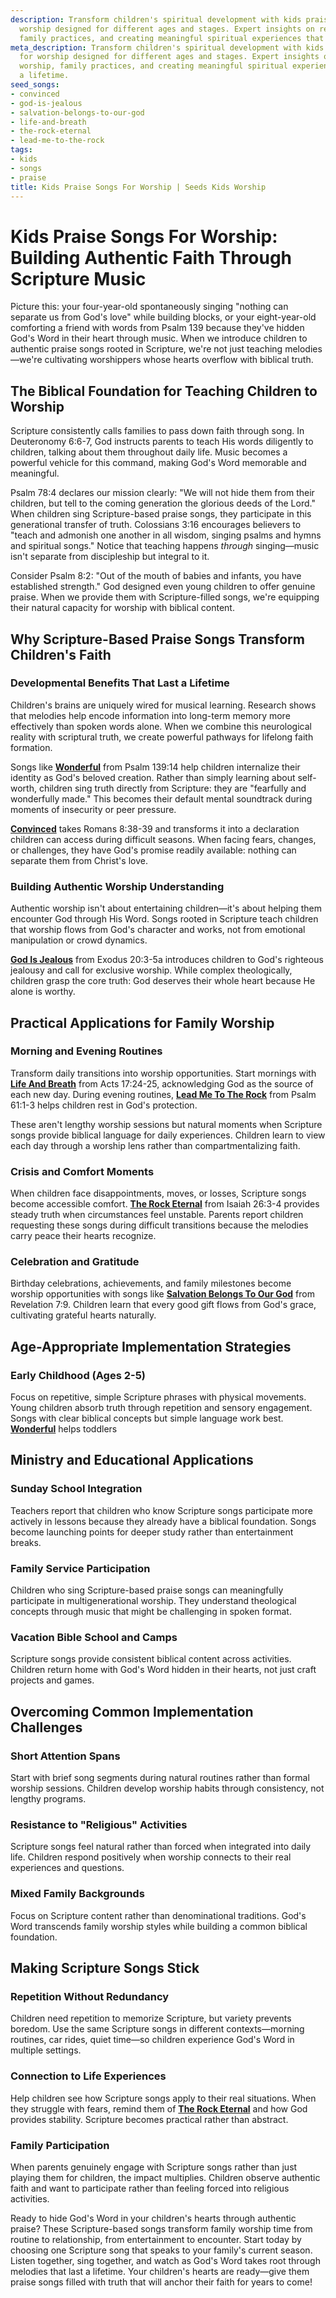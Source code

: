 ```yaml
---
description: Transform children's spiritual development with kids praise songs for
  worship designed for different ages and stages. Expert insights on reverent worship,
  family practices, and creating meaningful spiritual experiences that last a lifetime.
meta_description: Transform children's spiritual development with kids praise songs
  for worship designed for different ages and stages. Expert insights on reverent
  worship, family practices, and creating meaningful spiritual experiences that last
  a lifetime.
seed_songs:
- convinced
- god-is-jealous
- salvation-belongs-to-our-god
- life-and-breath
- the-rock-eternal
- lead-me-to-the-rock
tags:
- kids
- songs
- praise
title: Kids Praise Songs For Worship | Seeds Kids Worship
---
```

# Kids Praise Songs For Worship: Building Authentic Faith Through Scripture Music

Picture this: your four-year-old spontaneously singing "nothing can separate us from God's love" while building blocks, or your eight-year-old comforting a friend with words from Psalm 139 because they've hidden God's Word in their heart through music. When we introduce children to authentic praise songs rooted in Scripture, we're not just teaching melodies—we're cultivating worshippers whose hearts overflow with biblical truth.

## The Biblical Foundation for Teaching Children to Worship

Scripture consistently calls families to pass down faith through song. In Deuteronomy 6:6-7, God instructs parents to teach His words diligently to children, talking about them throughout daily life. Music becomes a powerful vehicle for this command, making God's Word memorable and meaningful.

Psalm 78:4 declares our mission clearly: "We will not hide them from their children, but tell to the coming generation the glorious deeds of the Lord." When children sing Scripture-based praise songs, they participate in this generational transfer of truth. Colossians 3:16 encourages believers to "teach and admonish one another in all wisdom, singing psalms and hymns and spiritual songs." Notice that teaching happens *through* singing—music isn't separate from discipleship but integral to it.

Consider Psalm 8:2: "Out of the mouth of babies and infants, you have established strength." God designed even young children to offer genuine praise. When we provide them with Scripture-filled songs, we're equipping their natural capacity for worship with biblical content.

## Why Scripture-Based Praise Songs Transform Children's Faith

### Developmental Benefits That Last a Lifetime

Children's brains are uniquely wired for musical learning. Research shows that melodies help encode information into long-term memory more effectively than spoken words alone. When we combine this neurological reality with scriptural truth, we create powerful pathways for lifelong faith formation.

Songs like **[Wonderful](https://seedskidsworship.com/product/wonderful-psalm-13914/)** from Psalm 139:14 help children internalize their identity as God's beloved creation. Rather than simply learning about self-worth, children sing truth directly from Scripture: they are "fearfully and wonderfully made." This becomes their default mental soundtrack during moments of insecurity or peer pressure.

**[Convinced](https://seedskidsworship.com/product/convinced-romans-838-39-3/)** takes Romans 8:38-39 and transforms it into a declaration children can access during difficult seasons. When facing fears, changes, or challenges, they have God's promise readily available: nothing can separate them from Christ's love.

### Building Authentic Worship Understanding

Authentic worship isn't about entertaining children—it's about helping them encounter God through His Word. Songs rooted in Scripture teach children that worship flows from God's character and works, not from emotional manipulation or crowd dynamics.

**[God Is Jealous](https://seedskidsworship.com/product/god-is-jealous-exodus-203-5a-2/)** from Exodus 20:3-5a introduces children to God's righteous jealousy and call for exclusive worship. While complex theologically, children grasp the core truth: God deserves their whole heart because He alone is worthy.

## Practical Applications for Family Worship

### Morning and Evening Routines

Transform daily transitions into worship opportunities. Start mornings with **[Life And Breath](https://seedskidsworship.com/product/life-and-breath-acts-1724-25/)** from Acts 17:24-25, acknowledging God as the source of each new day. During evening routines, **[Lead Me To The Rock](https://seedskidsworship.com/product/lead-me-to-the-rock-psalm-611-3/)** from Psalm 61:1-3 helps children rest in God's protection.

These aren't lengthy worship sessions but natural moments when Scripture songs provide biblical language for daily experiences. Children learn to view each day through a worship lens rather than compartmentalizing faith.

### Crisis and Comfort Moments

When children face disappointments, moves, or losses, Scripture songs become accessible comfort. **[The Rock Eternal](https://seedskidsworship.com/product/the-rock-eternal-isaiah-263-4-2/)** from Isaiah 26:3-4 provides steady truth when circumstances feel unstable. Parents report children requesting these songs during difficult transitions because the melodies carry peace their hearts recognize.

### Celebration and Gratitude

Birthday celebrations, achievements, and family milestones become worship opportunities with songs like **[Salvation Belongs To Our God](https://seedskidsworship.com/product/salvation-belongs-to-our-god-revelation-79-2/)** from Revelation 7:9. Children learn that every good gift flows from God's grace, cultivating grateful hearts naturally.

## Age-Appropriate Implementation Strategies

### Early Childhood (Ages 2-5)
Focus on repetitive, simple Scripture phrases with physical movements. Young children absorb truth through repetition and sensory engagement. Songs with clear biblical concepts but simple language work best. **[Wonderful](https://seedskidsworship.com/product/wonderful-psalm-13914/)** helps toddlers

## Ministry and Educational Applications

### Sunday School Integration
Teachers report that children who know Scripture songs participate more actively in lessons because they already have a biblical foundation. Songs become launching points for deeper study rather than entertainment breaks.

### Family Service Participation
Children who sing Scripture-based praise songs can meaningfully participate in multigenerational worship. They understand theological concepts through music that might be challenging in spoken format.

### Vacation Bible School and Camps
Scripture songs provide consistent biblical content across activities. Children return home with God's Word hidden in their hearts, not just craft projects and games.

## Overcoming Common Implementation Challenges

### Short Attention Spans
Start with brief song segments during natural routines rather than formal worship sessions. Children develop worship habits through consistency, not lengthy programs.

### Resistance to "Religious" Activities
Scripture songs feel natural rather than forced when integrated into daily life. Children respond positively when worship connects to their real experiences and questions.

### Mixed Family Backgrounds
Focus on Scripture content rather than denominational traditions. God's Word transcends family worship styles while building a common biblical foundation.

## Making Scripture Songs Stick

### Repetition Without Redundancy
Children need repetition to memorize Scripture, but variety prevents boredom. Use the same Scripture songs in different contexts—morning routines, car rides, quiet time—so children experience God's Word in multiple settings.

### Connection to Life Experiences
Help children see how Scripture songs apply to their real situations. When they struggle with fears, remind them of **[The Rock Eternal](https://seedskidsworship.com/product/the-rock-eternal-isaiah-263-4-2/)** and how God provides stability. Scripture becomes practical rather than abstract.

### Family Participation
When parents genuinely engage with Scripture songs rather than just playing them for children, the impact multiplies. Children observe authentic faith and want to participate rather than feeling forced into religious activities.

Ready to hide God's Word in your children's hearts through authentic praise? These Scripture-based songs transform family worship time from routine to relationship, from entertainment to encounter. Start today by choosing one Scripture song that speaks to your family's current season. Listen together, sing together, and watch as God's Word takes root through melodies that last a lifetime. Your children's hearts are ready—give them praise songs filled with truth that will anchor their faith for years to come!

<script type="application/ld+json">
{
  "@context": "https://schema.org",
  "@type": "Article",
  "headline": "Kids Praise Songs For Worship",
  "author": {
    "@type": "Organization",
    "name": "Seeds Kids Worship"
  },
  "publisher": {
    "@type": "Organization",
    "name": "Seeds Kids Worship",
    "logo": {
      "@type": "ImageObject",
      "url": "https://seedskidsworship.com/logo.png"
    }
  },
  "datePublished": "2025-09-05T14:04:03.808941",
  "dateModified": "2025-09-05T14:04:03.808962",
  "description": "Transform children's spiritual development with kids praise songs for worship designed for different ages and stages. Expert insights on reverent worship, famil",
  "mainEntityOfPage": {
    "@type": "WebPage",
    "@id": "https://seedskidsworship.com/activities/kids-praise-songs-for-worship/"
  }
}
</script>

<script type="application/ld+json">
{
  "@context": "https://schema.org",
  "@type": "Product",
  "name": "Convinced",
  "description": "A powerful Scripture song from Romans 8:38-39 declaring God's unshakeable love reminding children that nothing can separate them from Christ's love. Features inspiring cross imagery and impactful contemporary worship style.",
  "url": "https://seedskidsworship.com/product/convinced-romans-838-39-3/",
  "brand": {
    "@type": "Brand",
    "name": "Seeds Kids Worship"
  },
  "category": "Children's Christian Music",
  "album": "Seeds of Courage"
}
</script>

<script type="application/ld+json">
{
  "@context": "https://schema.org",
  "@type": "Product",
  "name": "God Is Jealous",
  "description": "From Exodus 20:3-5a, this song teaches that God is a jealous God who calls His people to worship Him alone and warns against idols, helping kids understand God's righteous jealousy.",
  "url": "https://seedskidsworship.com/product/god-is-jealous-exodus-203-5a-2/",
  "brand": {
    "@type": "Brand",
    "name": "Seeds Kids Worship"
  },
  "category": "Children's Christian Music",
  "album": "The Character of God"
}
</script>

<script type="application/ld+json">
{
  "@context": "https://schema.org",
  "@type": "Product",
  "name":
